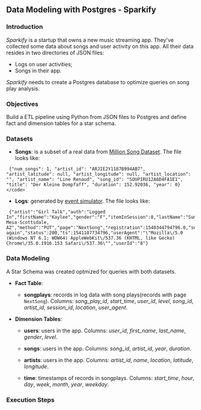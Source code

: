 ## Data Modeling with Postgres - Sparkify 

### Introduction 

<i>Sparkify</i> is a startup that owns a new music streaming app.
They've collected some data about songs and user activity on this app. All their data resides in two directories of JSON files: 

- Logs  on user activities;
- Songs in their app.

<i>Sparkify</i> needs to create a Postgres database to optimize queries on song play analysis. 

### Objectives

Build a ETL pipeline using Python from JSON files to Postgres and define fact and dimension tables for a star schema.

### Datasets

- **Songs**: is a subset of a real data from [Million Song Dataset](http://millionsongdataset.com/). The file looks like:

```
 {"num_songs": 1, "artist_id": "ARJIE2Y1187B994AB7", "artist_latitude": null, "artist_longitude": null, "artist_location": "", "artist_name": "Line Renaud", "song_id": "SOUPIRU12A6D4FA1E1", "title": "Der Kleine Dompfaff", "duration": 152.92036, "year": 0} </code>
 ```

- **Logs**: generated by [event simulator](https://github.com/Interana/eventsim). The file looks like:

```
 {"artist":"Girl Talk","auth":"Logged In","firstName":"Kaylee","gender":"F","itemInSession":8,"lastName":"Summers","length":160.15628,"level":"free","location":"Phoenix-Mesa-Scottsdale, AZ","method":"PUT","page":"NextSong","registration":1540344794796.0,"sessionId":139,"song":"Once again","status":200,"ts":1541107734796,"userAgent":"\"Mozilla\/5.0 (Windows NT 6.1; WOW64) AppleWebKit\/537.36 (KHTML, like Gecko) Chrome\/35.0.1916.153 Safari\/537.36\"","userId":"8"}
 ```

 ### Data Modeling

 A Star Schema was created optmized for queries with both datasets.

 - **Fact Table**: 

   - **songplays**: records in log data with song plays(records with page ```NextSong```). Columns: *song_play_id*, *start_time*, *user_id*, *level*, *song_id*, *artist_id*, *session_id*, *location*, *user_agent*.

- **Dimension Tables**:

   - **users**: users in the app. Columns: *user_id*, *first_name*, *last_name*, *gender*, *level*.

   - **songs**: users in the app. Columns: *song_id*, *artist_id*, *year*, *duration*.

   - **artists**: users in the app. Columns: *artist_id*, *name*, *location*, *latitude*, *longitude*.

   - **time**: timestamps of records in songplays. Columns: *start_time*, *hour*, *day*, *week*, *month*, *year*, *weekday*.

### Execution Steps












